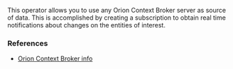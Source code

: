 This operator allows you to use any Orion Context Broker server as source of
data. This is accomplished by creating a subscription to obtain real time
notifications about changes on the entities of interest.

### References

* [Orion Context Broker info](http://catalogue.fiware.org/enablers/publishsubscribe-context-broker-orion-context-broker)
